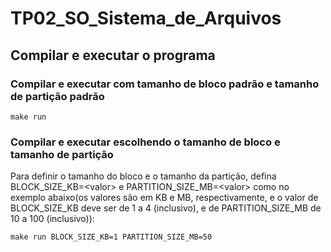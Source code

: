 # TP02_SO_Sistema_de_Arquivos

## Compilar e executar o programa

### Compilar e executar com tamanho de bloco padrão e tamanho de partição padrão
```{bash}
make run
```

### Compilar e executar escolhendo o tamanho de bloco e tamanho de partição
Para definir o tamanho do bloco e o tamanho da partição, defina BLOCK_SIZE_KB=\<valor\>
e PARTITION_SIZE_MB=\<valor\> como no exemplo abaixo(os valores são em KB e MB, respectivamente,
e o valor de BLOCK_SIZE_KB deve ser de 1 a 4 (inclusivo), e de PARTITION_SIZE_MB de 10 a 100 (inclusivo)):
```{bash}
make run BLOCK_SIZE_KB=1 PARTITION_SIZE_MB=50
```
